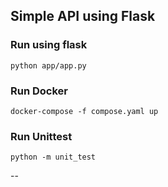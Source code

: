 ## Simple API using Flask

### Run using flask
`python app/app.py`

### Run Docker
`docker-compose -f compose.yaml up`

### Run Unittest
`python -m unit_test`   

--